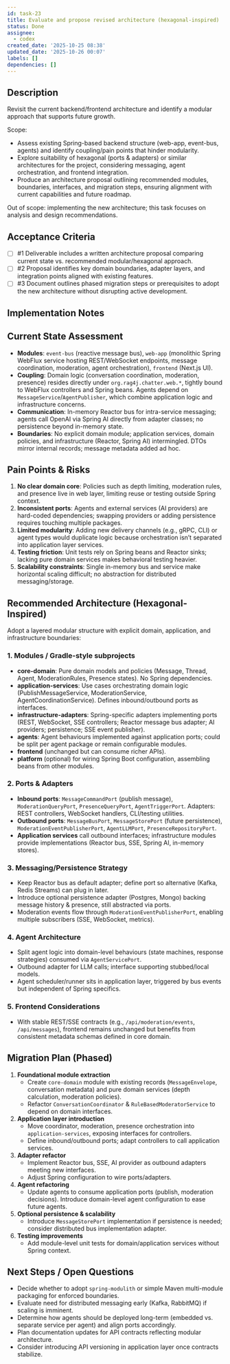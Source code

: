 ```yaml
---
id: task-23
title: Evaluate and propose revised architecture (hexagonal-inspired)
status: Done
assignee:
  - codex
created_date: '2025-10-25 08:38'
updated_date: '2025-10-26 00:07'
labels: []
dependencies: []
---
```


## Description

<!-- SECTION:DESCRIPTION:BEGIN -->
Revisit the current backend/frontend architecture and identify a modular approach that supports future growth.

Scope:
- Assess existing Spring-based backend structure (web-app, event-bus, agents) and identify coupling/pain points that hinder modularity.
- Explore suitability of hexagonal (ports & adapters) or similar architectures for the project, considering messaging, agent orchestration, and frontend integration.
- Produce an architecture proposal outlining recommended modules, boundaries, interfaces, and migration steps, ensuring alignment with current capabilities and future roadmap.

Out of scope: implementing the new architecture; this task focuses on analysis and design recommendations.
<!-- SECTION:DESCRIPTION:END -->

## Acceptance Criteria
<!-- AC:BEGIN -->
- [ ] #1 Deliverable includes a written architecture proposal comparing current state vs. recommended modular/hexagonal approach.
- [ ] #2 Proposal identifies key domain boundaries, adapter layers, and integration points aligned with existing features.
- [ ] #3 Document outlines phased migration steps or prerequisites to adopt the new architecture without disrupting active development.
<!-- AC:END -->

## Implementation Notes

<!-- SECTION:NOTES:BEGIN -->
## Current State Assessment
- **Modules**: `event-bus` (reactive message bus), `web-app` (monolithic Spring WebFlux service hosting REST/WebSocket endpoints, message coordination, moderation, agent orchestration), `frontend` (Next.js UI).
- **Coupling**: Domain logic (conversation coordination, moderation, presence) resides directly under `org.rag4j.chatter.web.*`, tightly bound to WebFlux controllers and Spring beans. Agents depend on `MessageService`/`AgentPublisher`, which combine application logic and infrastructure concerns.
- **Communication**: In-memory Reactor bus for intra-service messaging; agents call OpenAI via Spring AI directly from adapter classes; no persistence beyond in-memory state.
- **Boundaries**: No explicit domain module; application services, domain policies, and infrastructure (Reactor, Spring AI) intermingled. DTOs mirror internal records; message metadata added ad hoc.

## Pain Points & Risks
1. **No clear domain core**: Policies such as depth limiting, moderation rules, and presence live in web layer, limiting reuse or testing outside Spring context.
2. **Inconsistent ports**: Agents and external services (AI providers) are hard-coded dependencies; swapping providers or adding persistence requires touching multiple packages.
3. **Limited modularity**: Adding new delivery channels (e.g., gRPC, CLI) or agent types would duplicate logic because orchestration isn’t separated into application layer services.
4. **Testing friction**: Unit tests rely on Spring beans and Reactor sinks; lacking pure domain services makes behavioral testing heavier.
5. **Scalability constraints**: Single in-memory bus and service make horizontal scaling difficult; no abstraction for distributed messaging/storage.

## Recommended Architecture (Hexagonal-Inspired)
Adopt a layered modular structure with explicit domain, application, and infrastructure boundaries:

### 1. Modules / Gradle-style subprojects
- **core-domain**: Pure domain models and policies (Message, Thread, Agent, ModerationRules, Presence states). No Spring dependencies.
- **application-services**: Use cases orchestrating domain logic (PublishMessageService, ModerationService, AgentCoordinationService). Defines inbound/outbound ports as interfaces.
- **infrastructure-adapters**: Spring-specific adapters implementing ports (REST, WebSocket, SSE controllers; Reactor message bus adapter; AI providers; persistence; SSE event publisher).
- **agents**: Agent behaviours implemented against application ports; could be split per agent package or remain configurable modules.
- **frontend** (unchanged but can consume richer APIs).
- **platform** (optional) for wiring Spring Boot configuration, assembling beans from other modules.

### 2. Ports & Adapters
- **Inbound ports**: `MessageCommandPort` (publish message), `ModerationQueryPort`, `PresenceQueryPort`, `AgentTriggerPort`. Adapters: REST controllers, WebSocket handlers, CLI/testing utilities.
- **Outbound ports**: `MessageBusPort`, `MessageStorePort` (future persistence), `ModerationEventPublisherPort`, `AgentLLMPort`, `PresenceRepositoryPort`.
- **Application services** call outbound interfaces; infrastructure modules provide implementations (Reactor bus, SSE, Spring AI, in-memory stores).

### 3. Messaging/Persistence Strategy
- Keep Reactor bus as default adapter; define port so alternative (Kafka, Redis Streams) can plug in later.
- Introduce optional persistence adapter (Postgres, Mongo) backing message history & presence, still abstracted via ports.
- Moderation events flow through `ModerationEventPublisherPort`, enabling multiple subscribers (SSE, WebSocket, metrics).

### 4. Agent Architecture
- Split agent logic into domain-level behaviours (state machines, response strategies) consumed via `AgentServicePort`.
- Outbound adapter for LLM calls; interface supporting stubbed/local models.
- Agent scheduler/runner sits in application layer, triggered by bus events but independent of Spring specifics.

### 5. Frontend Considerations
- With stable REST/SSE contracts (e.g., `/api/moderation/events`, `/api/messages`), frontend remains unchanged but benefits from consistent metadata schemas defined in core domain.

## Migration Plan (Phased)
1. **Foundational module extraction**
   - Create `core-domain` module with existing records (`MessageEnvelope`, conversation metadata) and pure domain services (depth calculation, moderation policies).
   - Refactor `ConversationCoordinator` & `RuleBasedModeratorService` to depend on domain interfaces.
2. **Application layer introduction**
   - Move coordinator, moderation, presence orchestration into `application-services`, exposing interfaces for controllers.
   - Define inbound/outbound ports; adapt controllers to call application services.
3. **Adapter refactor**
   - Implement Reactor bus, SSE, AI provider as outbound adapters meeting new interfaces.
   - Adjust Spring configuration to wire ports/adapters.
4. **Agent refactoring**
   - Update agents to consume application ports (publish, moderation decisions). Introduce domain-level agent configuration to ease future agents.
5. **Optional persistence & scalability**
   - Introduce `MessageStorePort` implementation if persistence is needed; consider distributed bus implementation adapter.
6. **Testing improvements**
   - Add module-level unit tests for domain/application services without Spring context.

## Next Steps / Open Questions
- Decide whether to adopt `spring-modulith` or simple Maven multi-module packaging for enforced boundaries.
- Evaluate need for distributed messaging early (Kafka, RabbitMQ) if scaling is imminent.
- Determine how agents should be deployed long-term (embedded vs. separate service per agent) and align ports accordingly.
- Plan documentation updates for API contracts reflecting modular architecture.
- Consider introducing API versioning in application layer once contracts stabilize.
<!-- SECTION:NOTES:END -->
